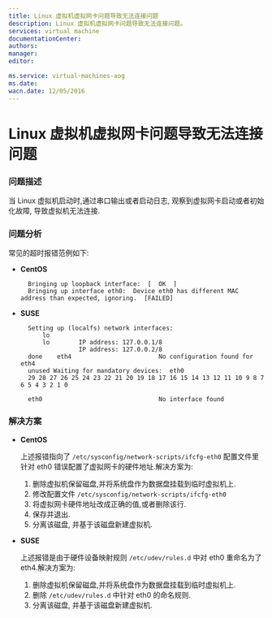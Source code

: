 ```yaml
---
title: Linux 虚拟机虚拟网卡问题导致无法连接问题
description: Linux 虚拟机虚拟网卡问题导致无法连接问题。
services: virtual machine
documentationCenter: 
authors: 
manager: 
editor: 

ms.service: virtual-machines-aog
ms.date: 
wacn.date: 12/05/2016
---
```


# Linux 虚拟机虚拟网卡问题导致无法连接问题 #

### 问题描述 ###

当 Linux 虚拟机启动时,通过串口输出或者启动日志, 观察到虚拟网卡启动或者初始化故障, 导致虚拟机无法连接.

### 问题分析 ###

常见的超时报错范例如下:

- **CentOS**

        Bringing up loopback interface:  [  OK  ]
        Bringing up interface eth0:  Device eth0 has different MAC address than expected, ignoring.  [FAILED]

- **SUSE**

        Setting up (localfs) network interfaces:
            lo        
            lo        IP address: 127.0.0.1/8   
                      IP address: 127.0.0.2/8   
        done   	eth4      		            No configuration found for eth4
        unused Waiting for mandatory devices:  eth0 
        29 28 27 26 25 24 23 22 21 20 19 18 17 16 15 14 13 12 11 10 9 8 7 6 5 4 3 2 1 0 

        eth0                                No interface found		

### 解决方案 ###

- **CentOS**

    上述报错指向了 `/etc/sysconfig/network-scripts/ifcfg-eth0` 配置文件里针对 eth0 错误配置了虚拟网卡的硬件地址.解决方案为:

    1. 删除虚拟机保留磁盘,并将系统盘作为数据盘挂载到临时虚拟机上.
    2. 修改配置文件 `/etc/sysconfig/network-scripts/ifcfg-eth0`
    3. 将虚拟网卡硬件地址改成正确的值,或者删除该行.
    4. 保存并退出.
    5. 分离该磁盘, 并基于该磁盘新建虚拟机.

- **SUSE**

    上述报错是由于硬件设备映射规则 `/etc/udev/rules.d` 中对 eth0 重命名为了 eth4.解决方案为:

    1. 删除虚拟机保留磁盘,并将系统盘作为数据盘挂载到临时虚拟机上.
    2. 删除 `/etc/udev/rules.d` 中针对 eth0 的命名规则.
    3. 分离该磁盘, 并基于该磁盘新建虚拟机.